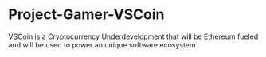 # Project-Gamer-VSCoin
VSCoin is a Cryptocurrency Underdevelopment that will be Ethereum fueled and will be used to power an unique software ecosystem 
